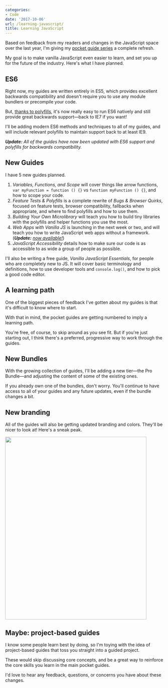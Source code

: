 ```yaml
---
categories:
- Code
date: '2017-10-06'
url: /learning-javascript/
title: Learning JavaScript
---
```


Based on feedback from my readers and changes in the JavaScript space over the last year, I'm giving my [pocket guide series](/guides/) a complete refresh.

My goal is to make vanilla JavaScript even easier to learn, and set you up for the future of the industry. Here's what I have planned.

## ES6

Right now, my guides are written entirely in ES5, which provides excellent backwards compatibility and doesn't require you to use any module bundlers or precompile your code.

But, [thanks to polyfills](/automatic-polyfilling/), it's now really easy to run ES6 natively and still provide great backwards support&mdash;back to IE7 if you want!

I'll be adding modern ES6 methods and techniques to all of my guides, and will include relevant polyfills to maintain support back to at least IE9.

*__Update:__ All of the guides have now been updated with ES6 support and polyfills for backwards compatibility.*

## New Guides

I have 5 new guides planned.

1. *Variables, Functions, and Scope* will cover things like arrow functions, `var myFunction = function () {}` vs `function myFunction () {}`, and how to scope your code.
2. *Feature Tests & Polyfills* is a complete rewrite of *Bugs & Browser Quirks*, focused on feature tests, browser compatibility, fallbacks when appropriate, and where to find polyfills and how to use them.
3. *Building Your Own Microlibrary* will teach you how to build tiny libraries with the polyfills and helper functions you use the most.
4. *Web Apps with Vanilla JS* is launching in the next week or two, and will teach you how to write JavaScript web apps without a framework. (*__Update:__ [now available!](/guides/web-apps/)*)
5. *JavaScript Accessibility* details how to make sure our code is as accessible to as wide a group of people as possible.

I'll also be writing a free guide, *Vanilla JavaScript Essentials*, for people who are completely new to JS. It will cover basic terminology and definitions, how to use developer tools and `console.log()`, and how to pick a good code editor.

## A learning path

One of the biggest pieces of feedback I've gotten about my guides is that it's difficult to know where to start.

With that in mind, the pocket guides are getting numbered to imply a learning path.

You're free, of course, to skip around as you see fit. But if you're just starting out, I think there's a preferred, progressive way to work through the guides.

## New Bundles

With the growing collection of guides, I'll be adding a new tier&mdash;the Pro Bundle&mdash;and adjusting the content of some of the existing ones.

If you already own one of the bundles, don't worry. You'll continue to have access to all of your guides and any future updates, even if the bundle changes a bit.

## New branding

All of the guides will also be getting updated branding and colors. They'll be nicer to look at! Here's a sneak peak.

<img src="https://gomakethings.com/wp-content/uploads/2017/10/dom-injection.png" alt="" width="450" height="582" class="aligncenter size-full wp-image-15782" />

## Maybe: project-based guides

I know some people learn best by doing, so I'm toying with the idea of project-based guides that toss you straight into a guided project.

These would skip discussing core concepts, and be a great way to reinforce the core skills you learn in the main pocket guides.

I'd love to hear any feedback, questions, or concerns you have about these changes.